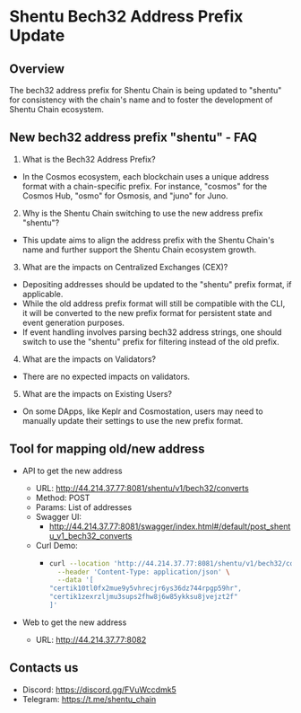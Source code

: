 # Shentu Bech32 Address Prefix Update

## Overview

The bech32 address prefix for Shentu Chain is being updated to "shentu" for consistency with the chain's name and to foster the development of Shentu Chain ecosystem.


## New bech32 address prefix "shentu" - FAQ

1. What is the Bech32 Address Prefix?

- In the Cosmos ecosystem, each blockchain uses a unique address format with a chain-specific prefix. For instance, "cosmos" for the Cosmos Hub, "osmo" for Osmosis, and "juno" for Juno.

2. Why is the Shentu Chain switching to use the new address prefix "shentu"?

- This update aims to align the address prefix with the Shentu Chain's name and further support the Shentu Chain ecosystem growth.

3. What are the impacts on Centralized Exchanges (CEX)?

- Depositing addresses should be updated to the "shentu" prefix format, if applicable. 
- While the old address prefix format will still be compatible with the CLI, it will be converted to the new prefix format for persistent state and event generation purposes.
- If event handling involves parsing bech32 address strings, one should switch to use the "shentu" prefix for filtering instead of the old prefix.

4. What are the impacts on Validators?

- There are no expected impacts on validators.

5. What are the impacts on Existing Users?

- On some DApps, like Keplr and Cosmostation, users may need to manually update their settings to use the new prefix format.

## Tool for mapping old/new address

- API to get the new address

    - URL: http://44.214.37.77:8081/shentu/v1/bech32/converts
    - Method: POST
    - Params: List of addresses
    - Swagger UI: 
      - http://44.214.37.77:8081/swagger/index.html#/default/post_shentu_v1_bech32_converts
    - Curl Demo:
      - ```bash
        curl --location 'http://44.214.37.77:8081/shentu/v1/bech32/converts' \
          --header 'Content-Type: application/json' \
          --data '[
        "certik10tl0fx2mue9y5vhrecjr6ys36dz744rpgp59hr",
        "certik1zexrzljmu3sups2fhw8j6w85ykksu8jvejzt2f"
        ]'

- Web to get the new address
  - URL: http://44.214.37.77:8082

## Contacts us

- Discord:  https://discord.gg/FVuWccdmk5
- Telegram: https://t.me/shentu_chain
